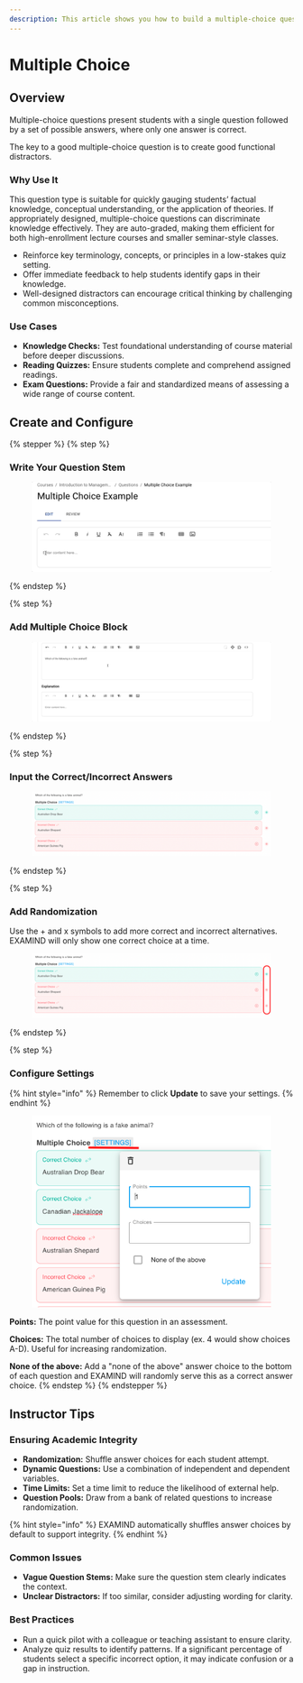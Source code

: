 ```yaml
---
description: This article shows you how to build a multiple-choice question.
---
```


# Multiple Choice

## Overview

Multiple-choice questions present students with a single question followed by a set of possible answers, where only one answer is correct.

The key to a good multiple-choice question is to create good functional distractors.

### Why Use It

This question type is suitable for quickly gauging students’ factual knowledge, conceptual understanding, or the application of theories. If appropriately designed, multiple-choice questions can discriminate knowledge effectively. They are auto-graded, making them efficient for both high-enrollment lecture courses and smaller seminar-style classes.

* Reinforce key terminology, concepts, or principles in a low-stakes quiz setting.
* Offer immediate feedback to help students identify gaps in their knowledge.
* Well-designed distractors can encourage critical thinking by challenging common misconceptions.

### Use Cases

* **Knowledge Checks:** Test foundational understanding of course material before deeper discussions.
* **Reading Quizzes:** Ensure students complete and comprehend assigned readings.
* **Exam Questions:** Provide a fair and standardized means of assessing a wide range of course content.

## Create and Configure

{% stepper %}
{% step %}
### Write Your Question Stem

<figure><img src="../../../.gitbook/assets/b0eade75-4a36-4444-93a1-6a186cbaaae0.gif" alt=""><figcaption></figcaption></figure>
{% endstep %}

{% step %}
### Add Multiple Choice Block

<figure><img src="../../../.gitbook/assets/0ab036c9-7436-44c3-a39d-90071db8c24c.gif" alt=""><figcaption></figcaption></figure>
{% endstep %}

{% step %}
### Input the Correct/Incorrect Answers

<figure><img src="../../../.gitbook/assets/61851c65-011a-4c7a-a4f7-50dda6876113.png" alt=""><figcaption></figcaption></figure>
{% endstep %}

{% step %}
### Add Randomization

Use the + and x symbols to add more correct and incorrect alternatives. EXAMIND will only show one correct choice at a time.

<figure><img src="../../../.gitbook/assets/b9aeb71f-9142-49d7-8b6d-4b6df6c783ba.png" alt=""><figcaption></figcaption></figure>
{% endstep %}

{% step %}
### Configure Settings

{% hint style="info" %}
Remember to click **Update** to save your settings.
{% endhint %}

<figure><img src="../../../.gitbook/assets/73fb760a-88ea-490e-ae01-910f826d3978.png" alt=""><figcaption></figcaption></figure>

**Points:** The point value for this question in an assessment.

**Choices:** The total number of choices to display (ex. 4 would show choices A-D). Useful for increasing randomization.

**None of the above:** Add a "none of the above" answer choice to the bottom of each question and EXAMIND will randomly serve this as a correct answer choice.
{% endstep %}
{% endstepper %}

## Instructor Tips

### Ensuring Academic Integrity

* **Randomization:** Shuffle answer choices for each student attempt.
* **Dynamic Questions:** Use a combination of independent and dependent variables.
* **Time Limits:** Set a time limit to reduce the likelihood of external help.
* **Question Pools:** Draw from a bank of related questions to increase randomization.

{% hint style="info" %}
EXAMIND automatically shuffles answer choices by default to support integrity.
{% endhint %}

### Common Issues

* **Vague Question Stems:** Make sure the question stem clearly indicates the context.
* **Unclear Distractors:** If too similar, consider adjusting wording for clarity.

### Best Practices

* Run a quick pilot with a colleague or teaching assistant to ensure clarity.
* Analyze quiz results to identify patterns. If a significant percentage of students select a specific incorrect option, it may indicate confusion or a gap in instruction.
